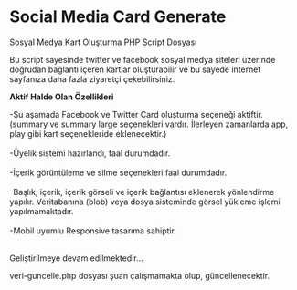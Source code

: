 # Social Media Card Generate

Sosyal Medya Kart Oluşturma PHP Script Dosyası



Bu script sayesinde twitter ve facebook sosyal medya siteleri üzerinde doğrudan bağlantı içeren kartlar oluşturabilir ve bu sayede internet sayfanıza daha fazla ziyaretçi çekebilirsiniz. 
<p><strong>Aktif Halde Olan Özellikleri</strong></p>
-Şu aşamada Facebook ve Twitter Card oluşturma seçeneği aktiftir. (summary ve summary large seçenekleri vardır. İlerleyen zamanlarda app, play gibi kart seçenekleride eklenecektir.)<br/><br/>
-Üyelik sistemi hazırlandı, faal durumdadır.<br/><br/>
-İçerik görüntüleme ve silme seçenekleri faal durumdadır.<br/><br/>
-Başlık, içerik, içerik görseli ve içerik bağlantısı eklenerek yönlendirme yapılır. Veritabanına (blob) veya dosya sisteminde görsel yükleme işlemi yapılmamaktadır.<br/><br/>
-Mobil uyumlu Responsive tasarıma sahiptir.<br/><br/>

Geliştirilmeye devam edilmektedir...

veri-guncelle.php dosyası şuan çalışmamakta olup, güncellenecektir.
